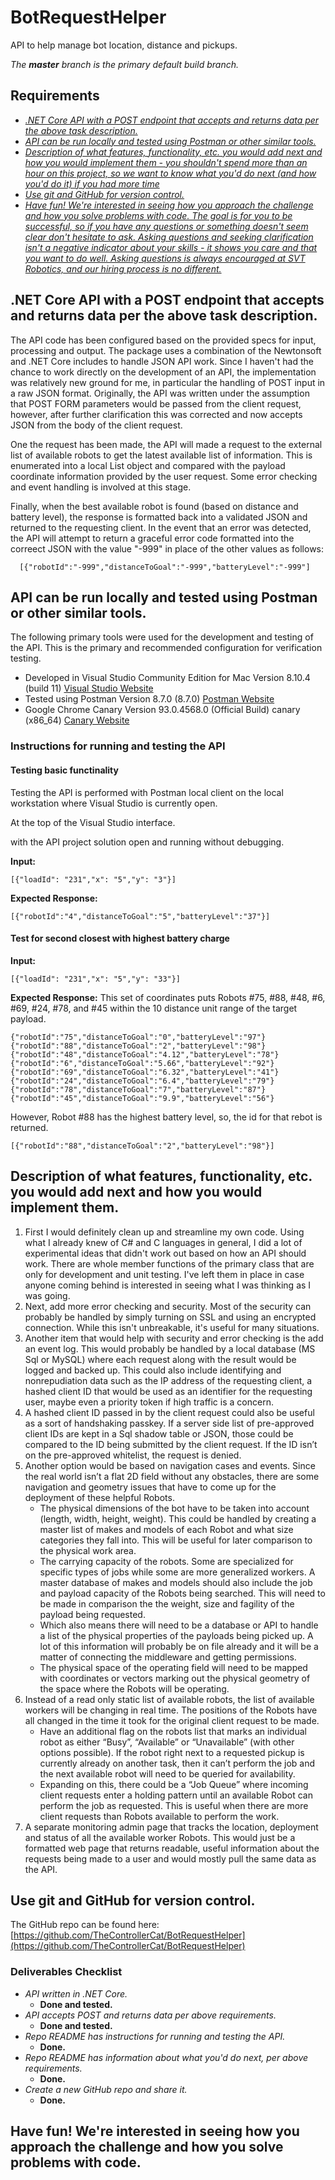 # BotRequestHelper
API to help manage bot location, distance and pickups.

*The **master** branch is the primary default build branch.*

## Requirements
*   [*.NET Core API with a POST endpoint that accepts and returns data per the above task description.*](#req01)
*   [*API can be run locally and tested using Postman or other similar tools.*](#req02)
*   [*Description of what features, functionality, etc. you would add next and how you would implement them - you shouldn't spend more than an hour on this project, so we want to know what you'd do next (and how you'd do it) if you had more time*](#req03)
*   [*Use git and GitHub for version control.*](#req04)
*   [*Have fun! We're interested in seeing how you approach the challenge and how you solve problems with code. The goal is for you to be successful, so if you have any questions or something doesn't seem clear don't hesitate to ask. Asking questions and seeking clarification isn't a negative indicator about your skills - it shows you care and that you want to do well. Asking questions is always encouraged at SVT Robotics, and our hiring process is no different.*](#req05)

 

## <a name="req01"></a>.NET Core API with a POST endpoint that accepts and returns data per the above task description.

The API code has been configured based on the provided specs for input, processing and output. The package uses a combination of the Newtonsoft and .NET Core includes to handle JSON API work. Since I haven't had the chance to work directly on the development of an API, the implementation was relatively new ground for me, in particular the handling of POST input in a raw JSON format. Originally, the API was written under the assumption that POST FORM parameters would be passed from the client request, however, after further clarification this was corrected and now accepts JSON from the body of the client request.

One the request has been made, the API will made a request to the external list of available robots to get the latest available list of information. This is enumerated into a local List object and compared with the payload coordinate information provided by the user request. Some error checking and event handling is involved at this stage.

Finally, when the best available robot is found (based on distance and battery level), the response is formatted back into a validated JSON and returned to the requesting client. In the event that an error was detected, the API will attempt to return a graceful error code formatted into the correect JSON with the value "-999" in place of the other values as follows:

      [{"robotId":"-999","distanceToGoal":"-999","batteryLevel":"-999"]

## <a name="req02"></a> API can be run locally and tested using Postman or other similar tools.

The following primary tools were used for the development and testing of the API. This is the primary and recommended configuration for verification testing.
* Developed in Visual Studio Community Edition for Mac Version 8.10.4 (build 11) [Visual Studio Website](https://visualstudio.microsoft.com/downloads/)
* Tested using Postman Version 8.7.0 (8.7.0) [Postman Website](https://www.postman.com/downloads/)
* Google Chrome Canary Version 93.0.4568.0 (Official Build) canary (x86_64) [Canary Website](https://www.google.com/chrome/canary/)

### Instructions for running and testing the API



#### Testing basic functinality

Testing the API is performed with Postman local client on the local workstation where Visual Studio is currently open. 

At the top of the Visual Studio interface. 

with the API project solution open and running without debugging.



**Input:**

    [{"loadId": "231","x": "5","y": "3"}]
    
**Expected Response:**

    [{"robotId":"4","distanceToGoal":"5","batteryLevel":"37"}] 

#### Test for second closest with highest battery charge

**Input:**

    [{"loadId": "231","x": "5","y": "33"}]
    
**Expected Response:**
This set of coordinates puts Robots #75, #88, #48, #6, #69, #24, #78, and #45 within the 10 distance unit range of the target payload.

    {"robotId":"75","distanceToGoal":"0","batteryLevel":"97"}
    {"robotId":"88","distanceToGoal":"2","batteryLevel":"98"}
    {"robotId":"48","distanceToGoal":"4.12","batteryLevel":"78"}
    {"robotId":"6","distanceToGoal":"5.66","batteryLevel":"92"}
    {"robotId":"69","distanceToGoal":"6.32","batteryLevel":"41"}
    {"robotId":"24","distanceToGoal":"6.4","batteryLevel":"79"}
    {"robotId":"78","distanceToGoal":"7","batteryLevel":"87"}
    {"robotId":"45","distanceToGoal":"9.9","batteryLevel":"56"}

However, Robot #88 has the highest battery level, so, the id for that rebot is returned.

    [{"robotId":"88","distanceToGoal":"2","batteryLevel":"98"}]

## <a name="req03"></a> Description of what features, functionality, etc. you would add next and how you would implement them.

1. First I would definitely clean up and streamline my own code. Using what I already knew of C# and C languages in general, I did a lot of experimental ideas that didn't work out based on how an API should work. There are whole member functions of the primary class that are only for development and unit testing. I've left them in place in case anyone coming behind is interested in seeing what I was thinking as I was going.
2. Next, add more error checking and security. Most of the security can probably be handled by simply turning on SSL and using an encrypted connection. While this isn't unbreakable, it's useful for many situations. 
3. Another item that would help with security and error checking is the add an event log. This would probably be handled by a local database (MS Sql or MySQL) where each request along with the result would be logged and backed up. This could also include identifying and nonrepudiation data such as the IP address of the requesting client, a hashed client ID that would be used as an identifier for the requesting user, maybe even a priority token if high traffic is a concern. 
4. A hashed client ID passed in by the client request could also be useful as a sort of handshaking passkey. If a server side list of pre-approved client IDs are kept in a Sql shadow table or JSON, those could be compared to the ID being submitted by the client request. If the ID isn’t on the pre-approved whitelist, the request is denied.
5. Another option would be based on navigation cases and events. Since the real world isn’t a flat 2D field without any obstacles, there are some navigation and geometry issues that have to come up for the deployment of these helpful Robots.
   * The physical dimensions of the bot have to be taken into account (length, width, height, weight). This could be handled by creating a master list of makes and models of each Robot and what size categories they fall into. This will be useful for later comparison to the physical work area.
   * The carrying capacity of the robots. Some are specialized for specific types of jobs while some are more generalized workers. A master database of makes and models should also include the job and payload capacity of the Robots being searched. This will need to be made in comparison the the weight, size and fagility of the payload being requested.
   * Which also means there will need to be a database or API to handle a list of the physical properties of the payloads being picked up. A lot of this information will probably be on file already and it will be a matter of connecting the middleware and getting permissions.
   * The physical space of the operating field will need to be mapped with coordinates or vectors marking out the physical geometry of the space where the Robots will be operating. 
6. Instead of a read only static list of available robots, the list of available workers will be changing in real time. The positions of the Robots have all changed in the time it took for the original client request to be made. 
   * Have an additional flag on the robots list that marks an individual robot as either “Busy”, “Available” or “Unavailable” (with other options possible). If the robot right next to a requested pickup is currently already on another task, then it can’t perform the job and the next available robot will need to be queried for availability.
   * Expanding on this, there could be a “Job Queue” where incoming client requests enter a holding pattern until an available Robot can perform the job as requested. This is useful when there are more client requests than Robots available to perform the work. 
7. A separate monitoring admin page that tracks the location, deployment and status of all the available worker Robots. This would just be a formatted web page that returns readable, useful information about the requests being made to a user and would mostly pull the same data as the API.


## <a name="req04"></a> Use git and GitHub for version control.

The GitHub repo can be found here:
[https://github.com/TheControllerCat/BotRequestHelper](https://github.com/TheControllerCat/BotRequestHelper)

### Deliverables Checklist
*   *API written in .NET Core.*
    *   **Done and tested.**   
*   *API accepts POST and returns data per above requirements.*
    *   **Done and tested.**      
*   *Repo README has instructions for running and testing the API.*
    *   **Done.**      
*   *Repo README has information about what you'd do next, per above requirements.*
    *   **Done.**      
*   *Create a new GitHub repo and share it.*
    *   **Done.**   

## <a name="req05"></a> Have fun! We're interested in seeing how you approach the challenge and how you solve problems with code.
